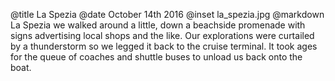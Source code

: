 @title		La Spezia
@date		October 14th 2016
@inset		la_spezia.jpg
@markdown
La Spezia we walked around a little, down a beachside promenade with signs
advertising local shops and the like. Our explorations were curtailed by a
thunderstorm so we legged it back to the cruise terminal. It took ages for
the queue of coaches and shuttle buses to unload us back onto the boat.
